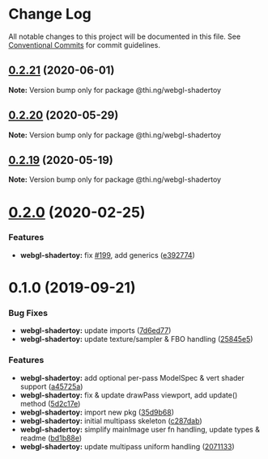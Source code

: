 # Change Log

All notable changes to this project will be documented in this file.
See [Conventional Commits](https://conventionalcommits.org) for commit guidelines.

## [0.2.21](https://github.com/thi-ng/umbrella/compare/@thi.ng/webgl-shadertoy@0.2.20...@thi.ng/webgl-shadertoy@0.2.21) (2020-06-01)

**Note:** Version bump only for package @thi.ng/webgl-shadertoy





## [0.2.20](https://github.com/thi-ng/umbrella/compare/@thi.ng/webgl-shadertoy@0.2.19...@thi.ng/webgl-shadertoy@0.2.20) (2020-05-29)

**Note:** Version bump only for package @thi.ng/webgl-shadertoy





## [0.2.19](https://github.com/thi-ng/umbrella/compare/@thi.ng/webgl-shadertoy@0.2.18...@thi.ng/webgl-shadertoy@0.2.19) (2020-05-19)

**Note:** Version bump only for package @thi.ng/webgl-shadertoy





# [0.2.0](https://github.com/thi-ng/umbrella/compare/@thi.ng/webgl-shadertoy@0.1.4...@thi.ng/webgl-shadertoy@0.2.0) (2020-02-25)


### Features

* **webgl-shadertoy:** fix [#199](https://github.com/thi-ng/umbrella/issues/199), add generics ([e392774](https://github.com/thi-ng/umbrella/commit/e392774945e4d29f145dba2fd17f99919b2c5fd5))





# 0.1.0 (2019-09-21)

### Bug Fixes

* **webgl-shadertoy:** update imports ([7d6ed77](https://github.com/thi-ng/umbrella/commit/7d6ed77))
* **webgl-shadertoy:** update texture/sampler & FBO handling ([25845e5](https://github.com/thi-ng/umbrella/commit/25845e5))

### Features

* **webgl-shadertoy:** add optional per-pass ModelSpec & vert shader support ([a45725a](https://github.com/thi-ng/umbrella/commit/a45725a))
* **webgl-shadertoy:** fix & update drawPass viewport, add update() method ([5d2c17e](https://github.com/thi-ng/umbrella/commit/5d2c17e))
* **webgl-shadertoy:** import new pkg ([35d9b68](https://github.com/thi-ng/umbrella/commit/35d9b68))
* **webgl-shadertoy:** initial multipass skeleton ([c287dab](https://github.com/thi-ng/umbrella/commit/c287dab))
* **webgl-shadertoy:** simplify mainImage user fn handling, update types & readme ([bd1b88e](https://github.com/thi-ng/umbrella/commit/bd1b88e))
* **webgl-shadertoy:** update multipass uniform handling ([2071133](https://github.com/thi-ng/umbrella/commit/2071133))
